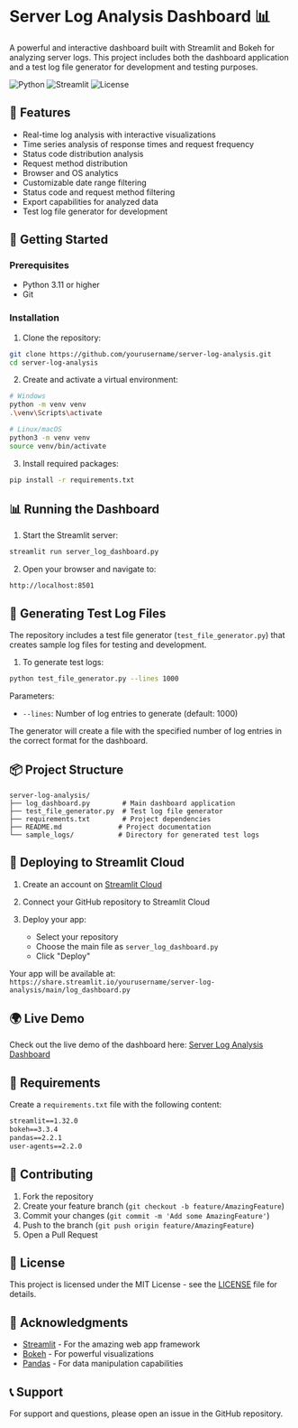 # Server Log Analysis Dashboard 📊

A powerful and interactive dashboard built with Streamlit and Bokeh for analyzing server logs. This project includes both the dashboard application and a test log file generator for development and testing purposes.

![Python](https://img.shields.io/badge/python-v3.11-blue.svg)
![Streamlit](https://img.shields.io/badge/streamlit-v1.29-red.svg)
![License](https://img.shields.io/badge/license-MIT-green.svg)


## 🌟 Features

- Real-time log analysis with interactive visualizations
- Time series analysis of response times and request frequency
- Status code distribution analysis
- Request method distribution
- Browser and OS analytics
- Customizable date range filtering
- Status code and request method filtering
- Export capabilities for analyzed data
- Test log file generator for development

## 🚀 Getting Started

### Prerequisites

- Python 3.11 or higher
- Git

### Installation

1. Clone the repository:
```bash
git clone https://github.com/yourusername/server-log-analysis.git
cd server-log-analysis
```

2. Create and activate a virtual environment:
```bash
# Windows
python -m venv venv
.\venv\Scripts\activate

# Linux/macOS
python3 -m venv venv
source venv/bin/activate
```

3. Install required packages:
```bash
pip install -r requirements.txt
```

## 📊 Running the Dashboard

1. Start the Streamlit server:
```bash
streamlit run server_log_dashboard.py
```

2. Open your browser and navigate to:
```
http://localhost:8501
```

## 🔧 Generating Test Log Files

The repository includes a test file generator (`test_file_generator.py`) that creates sample log files for testing and development.

1. To generate test logs:
```bash
python test_file_generator.py --lines 1000
```

Parameters:
- `--lines`: Number of log entries to generate (default: 1000)

The generator will create a file with the specified number of log entries in the correct format for the dashboard.

## 📦 Project Structure

```
server-log-analysis/
├── log_dashboard.py        # Main dashboard application
├── test_file_generator.py  # Test log file generator
├── requirements.txt        # Project dependencies
├── README.md              # Project documentation
└── sample_logs/           # Directory for generated test logs
```

## 🚀 Deploying to Streamlit Cloud

1. Create an account on [Streamlit Cloud](https://streamlit.io/cloud)

2. Connect your GitHub repository to Streamlit Cloud

3. Deploy your app:
   - Select your repository
   - Choose the main file as `server_log_dashboard.py`
   - Click "Deploy"

Your app will be available at: `https://share.streamlit.io/yourusername/server-log-analysis/main/log_dashboard.py`

## 🌍 Live Demo

Check out the live demo of the dashboard here: [Server Log Analysis Dashboard](https://your-demo-link-here)

## 📝 Requirements

Create a `requirements.txt` file with the following content:

```txt
streamlit==1.32.0
bokeh==3.3.4
pandas==2.2.1
user-agents==2.2.0
```

## 🤝 Contributing

1. Fork the repository
2. Create your feature branch (`git checkout -b feature/AmazingFeature`)
3. Commit your changes (`git commit -m 'Add some AmazingFeature'`)
4. Push to the branch (`git push origin feature/AmazingFeature`)
5. Open a Pull Request

## 📄 License

This project is licensed under the MIT License - see the [LICENSE](LICENSE) file for details.

## 🙏 Acknowledgments

- [Streamlit](https://streamlit.io/) - For the amazing web app framework
- [Bokeh](https://bokeh.org/) - For powerful visualizations
- [Pandas](https://pandas.pydata.org/) - For data manipulation capabilities

## 📞 Support

For support and questions, please open an issue in the GitHub repository.
